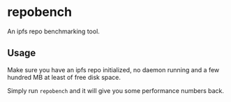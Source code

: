 # repobench

An ipfs repo benchmarking tool.

## Usage

Make sure you have an ipfs repo initialized, no daemon running and a few hundred MB at least of free disk space.

Simply run `repobench` and it will give you some performance numbers back.
